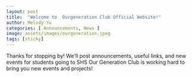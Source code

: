 ```yaml
---
layout: post
title:  "Welcome to  Ourgeneration Club Official Website!"
author: Melody Yu
categories: [ Announcements, News ]
image: assets/images/ourgeneration.jpeg
tags: [sticky]
---
```


Thanks for stopping by! We'll post announcements, useful links, and new events for students going to SHS Our Generation Club is working hard to bring you new events and projects!
